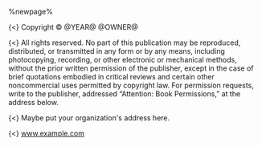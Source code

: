 %newpage%

{<} Copyright © @YEAR@ @OWNER@

{<} All rights reserved. No part of this publication may be reproduced,
distributed, or transmitted in any form or by any means, including
photocopying, recording, or other electronic or mechanical methods, without
the prior written permission of the publisher, except in the case of brief
quotations embodied in critical reviews and certain other noncommercial uses
permitted by copyright law. For permission requests, write to the publisher,
addressed “Attention: Book Permissions,” at the address below.

{<} Maybe put your organization's address here.

{<} www.example.com

